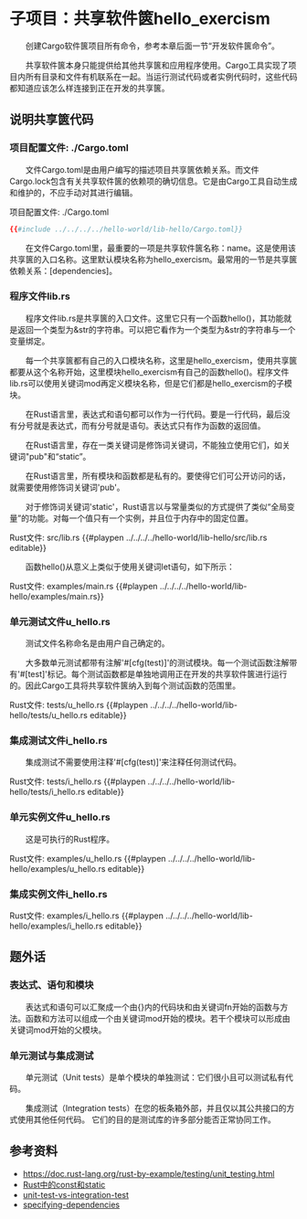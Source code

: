 # 子项目：共享软件篋hello_exercism

　　创建Cargo软件篋项目所有命令，参考本章后面一节“开发软件篋命令”。

　　共享软件篋本身只能提供给其他共享篋和应用程序使用。Cargo工具实现了项目内所有目录和文件有机联系在一起。当运行测试代码或者实例代码时，这些代码都知道应该怎么样连接到正在开发的共享篋。

## 说明共享篋代码

### 项目配置文件: ./Cargo.toml

　　文件Cargo.toml是由用户编写的描述项目共享篋依赖关系。而文件Cargo.lock包含有关共享软件篋的依赖项的确切信息。它是由Cargo工具自动生成和维护的，不应手动对其进行编辑。

<span class="filename">项目配置文件: ./Cargo.toml</span>
```toml
{{#include ../../../../hello-world/lib-hello/Cargo.toml}}
```

　　在文件Cargo.toml里，最重要的一项是共享软件篋名称：name。这是使用该共享篋的入口名称。这里默认模块名称为hello_exercism。最常用的一节是共享篋依赖关系：[dependencies]。

### 程序文件lib.rs

　　程序文件lib.rs是共享篋的入口文件。这里它只有一个函数hello()，其功能就是返回一个类型为&str的字符串。可以把它看作为一个类型为&str的字符串与一个变量绑定。

　　每一个共享篋都有自己的入口模块名称，这里是hello_exercism，使用共享篋都要从这个名称开始，这里模块hello_exercism有自己的函数hello()。程序文件lib.rs可以使用关键词mod再定义模块名称，但是它们都是hello_exercism的子模块。

　　在Rust语言里，表达式和语句都可以作为一行代码。要是一行代码，最后没有分号就是表达式，而有分号就是语句。表达式只有作为函数的返回值。

　　在Rust语言里，存在一类关键词是修饰词关键词，不能独立使用它们，如关键词"pub"和“static”。

　　在Rust语言里，所有模块和函数都是私有的。要使得它们可公开访问的话，就需要使用修饰词关键词'pub'。

　　对于修饰词关键词'static'，Rust语言以与常量类似的方式提供了类似“全局变量”的功能。对每一个值只有一个实例，并且位于内存中的固定位置。

<span class="filename">Rust文件: src/lib.rs</span>
{{#playpen ../../../../hello-world/lib-hello/src/lib.rs editable}}

　　函数hello()从意义上类似于使用关键词let语句，如下所示：

<span class="filename">Rust文件: examples/main.rs</span>
{{#playpen ../../../../hello-world/lib-hello/examples/main.rs}}

### 单元测试文件u_hello.rs

　　测试文件名称命名是由用户自己确定的。

　　大多数单元测试都带有注解'#[cfg(test)]'的测试模块。每一个测试函数注解带有'#[test]'标记。每个测试函数都是单独地调用正在开发的共享软件篋进行运行的。因此Cargo工具将共享软件篋纳入到每个测试函数的范围里。

<span class="filename">Rust文件: tests/u_hello.rs</span>
{{#playpen ../../../../hello-world/lib-hello/tests/u_hello.rs editable}}

### 集成测试文件i_hello.rs

　　集成测试不需要使用注释'#[cfg(test)]'来注释任何测试代码。

<span class="filename">Rust文件: tests/i_hello.rs</span>
{{#playpen ../../../../hello-world/lib-hello/tests/i_hello.rs editable}}

### 单元实例文件u_hello.rs

　　这是可执行的Rust程序。

<span class="filename">Rust文件: examples/u_hello.rs</span>
{{#playpen ../../../../hello-world/lib-hello/examples/u_hello.rs editable}}

### 集成实例文件i_hello.rs

<span class="filename">Rust文件: examples/i_hello.rs</span>
{{#playpen ../../../../hello-world/lib-hello/examples/i_hello.rs editable}}

## 题外话

### 表达式、语句和模块

　　表达式和语句可以汇聚成一个由{}内的代码块和由关键词fn开始的函数与方法。函数和方法可以组成一个由关键词mod开始的模块。若干个模块可以形成由关键词mod开始的父模块。

### 单元测试与集成测试

　　单元测试（Unit tests）是单个模块的单独测试：它们很小且可以测试私有代码。

　　集成测试（Integration tests）在您的板条箱外部，并且仅以其公共接口的方式使用其他任何代码。 它们的目的是测试库的许多部分能否正常协同工作。

## 参考资料
- https://doc.rust-lang.org/rust-by-example/testing/unit_testing.html
- [Rust中的const和static](https://blog.csdn.net/s_lisheng/article/details/79287713)
- [unit-test-vs-integration-test](https://www.guru99.com/unit-test-vs-integration-test.html)
- [specifying-dependencies](https://doc.rust-lang.org/cargo/reference/specifying-dependencies.html)